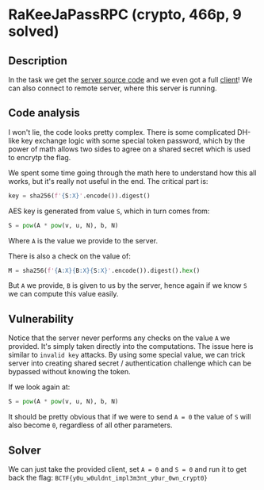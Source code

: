 # RaKeeJaPassRPC (crypto, 466p, 9 solved)

## Description

In the task we get the [server source code](server.py) and we even got a full [client](client.py)!
We can also connect to remote server, where this server is running.

## Code analysis

I won't lie, the code looks pretty complex.
There is some complicated DH-like key exchange logic with some special token password, which by the power of math allows two sides to agree on a shared secret which is used to encrytp the flag.

We spent some time going through the math here to understand how this all works, but it's really not useful in the end.
The critical part is:

```python
key = sha256(f'{S:X}'.encode()).digest()
```

AES key is generated from value `S`, which in turn comes from:

```python
S = pow(A * pow(v, u, N), b, N)
```

Where `A` is the value we provide to the server.

There is also a check on the value of:

```python
M = sha256(f'{A:X}{B:X}{S:X}'.encode()).digest().hex()
```

But `A` we provide, `B` is given to us by the server, hence again if we know `S` we can compute this value easily.

## Vulnerability

Notice that the server never performs any checks on the value `A` we provided.
It's simply taken directly into the computations.
The issue here is similar to `invalid key` attacks.
By using some special value, we can trick server into creating shared secret / authentication challenge which can be bypassed without knowing the token.

If we look again at:

```python
S = pow(A * pow(v, u, N), b, N)
```

It should be pretty obvious that if we were to send `A = 0` the value of `S` will also become `0`, regardless of all other parameters.

## Solver

We can just take the provided client, set `A = 0` and `S = 0` and run it to get back the flag: `BCTF{y0u_w0uldnt_impl3m3nt_y0ur_0wn_crypt0}`
